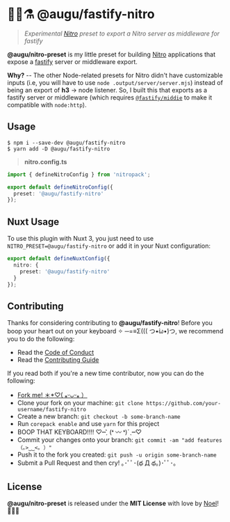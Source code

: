 # 🐻‍❄️⚗️ @augu/fastify-nitro

> _Experimental [Nitro](https://nitro.unjs.io) preset to export a Nitro server as middleware for fastify_

**@augu/nitro-preset** is my little preset for building [Nitro](https://nitro.unjs.io) applications that expose a [fastify](https://fastify.io) server or middleware export.

**Why?** -- The other Node-related presets for Nitro didn't have customizable inputs (i.e, you will have to use `node .output/server/server.mjs`) instead of being an export of **h3** -> node listener. So, I built this that exports as a fastify server or middleware (which requires [`@fastify/middie`](https://github.com/fastify/middie) to make it compatible with `node:http`).

## Usage

```shell
$ npm i --save-dev @augu/fastify-nitro
$ yarn add -D @augu/fastify-nitro
```

> **nitro.config.ts**

```ts
import { defineNitroConfig } from 'nitropack';

export default defineNitroConfig({
  preset: '@augu/fastify-nitro'
});
```

## Nuxt Usage

To use this plugin with Nuxt 3, you just need to use `NITRO_PRESET=@augu/fastify-nitro` or add it in your Nuxt configuration:

```ts
export default defineNuxtConfig({
  nitro: {
    preset: '@augu/fastify-nitro'
  }
});
```

## Contributing

Thanks for considering contributing to **@augu/fastify-nitro**! Before you boop your heart out on your keyboard ✧ ─=≡Σ((( つ•̀ω•́)つ, we recommend you to do the following:

- Read the [Code of Conduct](./.github/CODE_OF_CONDUCT.md)
- Read the [Contributing Guide](./.github/CONTRIBUTING.md)

If you read both if you're a new time contributor, now you can do the following:

- [Fork me! ＊\*♡( ⁎ᵕᴗᵕ⁎ ）](https://github.com/auguwu/nitro-preset/fork)
- Clone your fork on your machine: `git clone https://github.com/your-username/fastify-nitro`
- Create a new branch: `git checkout -b some-branch-name`
- Run `corepack enable` and use `yarn` for this project
- BOOP THAT KEYBOARD!!!! ♡┉ˏ͛ (❛ 〰 ❛)ˊˎ┉♡
- Commit your changes onto your branch: `git commit -am "add features （｡>‿‿<｡ ）"`
- Push it to the fork you created: `git push -u origin some-branch-name`
- Submit a Pull Request and then cry! ｡･ﾟﾟ･(థ Д థ。)･ﾟﾟ･｡

## License

**@augu/nitro-preset** is released under the **MIT License** with love by [Noel](https://floofy.dev)! :polar_bear::purple_heart:
